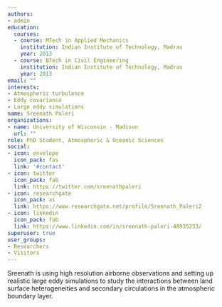 ```yaml
---
authors:
- admin
education:
  courses:
  - course: MTech in Applied Mechanics
    institution: Indian Institute of Technology, Madras
    year: 2013
  - course: BTech in Civil Engineering
    institution: Indian Institute of Technology, Madras
    year: 2013
email: ""
interests:
- Atmospheric turbulence
- Eddy covariance
- Large eddy simulations
name: Sreenath Paleri
organizations:
- name: University of Wisconsin - Madison
  url: ""
role: PhD Student, Atmospheric & Oceanic Sciences
social:
- icon: envelope
  icon_pack: fas
  link: '#contact'
- icon: twitter
  icon_pack: fab
  link: https://twitter.com/sreenathpaleri
- icon: researchgate
  icon_pack: ai
  link: https://www.researchgate.net/profile/Sreenath_Paleri2
- icon: linkedin
  icon_pack: fab
  link: https://www.linkedin.com/in/sreenath-paleri-48935233/
superuser: true
user_groups:
- Researchers
- Visitors
---
```


Sreenath is using high resolution airborne observations and setting up realistic large eddy simulations to study the interactions between land surface heterogeneities and secondary circulations in the atmospheric boundary layer. 
